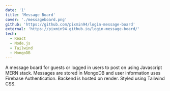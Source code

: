 ```yaml
---
date: '1'
title: 'Message Board'
cover: './messageboard.png'
github: 'https://github.com/pixmin94/login-message-board'
external: 'https://pixmin94.github.io/login-message-board/'
tech:
  - React
  - Node.js
  - Tailwind
  - MongoDB
---
```


A message board for guests or logged in users to post on using Javascript MERN stack. Messages are stored in MongoDB and user information uses Firebase Authentication. Backend is hosted on render. Styled using Tailwind CSS.
